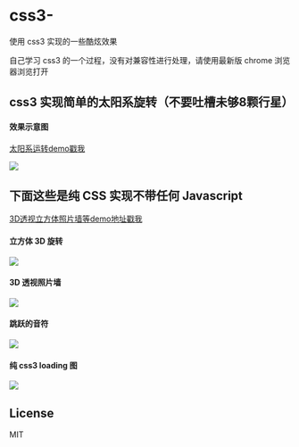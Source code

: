 # css3-
使用 css3 实现的一些酷炫效果

自己学习 css3 的一个过程，没有对兼容性进行处理，请使用最新版 chrome 浏览器浏览打开

## css3 实现简单的太阳系旋转（不要吐槽未够8颗行星）

#### 效果示意图

[太阳系运转demo戳我](http://chokcoco.github.io/demo/css3demo/html/exampleSolarSystem.html)

![](https://github.com/chokcoco/css3-/blob/master/images/solarSystem.gif)

## 下面这些是纯 CSS 实现不带任何 Javascript

[3D透视立方体照片墙等demo地址戳我](http://chokcoco.github.io/demo/css3demo/html/index.html)

#### 立方体 3D 旋转
![](https://github.com/chokcoco/css3-/blob/master/images/example1.gif)

#### 3D 透视照片墙
![](https://github.com/chokcoco/css3-/blob/master/images/example2.gif)

#### 跳跃的音符
![](https://github.com/chokcoco/css3-/blob/master/images/example3.gif)

#### 纯 css3 loading 图
![](https://github.com/chokcoco/css3-/blob/master/images/example4.gif)

## License
MIT
